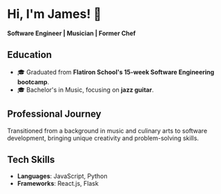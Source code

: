 # Hi, I'm James! 👋

**Software Engineer | Musician | Former Chef**

## Education
- 🎓 Graduated from **Flatiron School's 15-week Software Engineering bootcamp**.
- 🎓 Bachelor's in Music, focusing on **jazz guitar**.

## Professional Journey
Transitioned from a background in music and culinary arts to software development, bringing unique creativity and problem-solving skills.

## Tech Skills
- **Languages**: JavaScript, Python
- **Frameworks**: React.js, Flask

